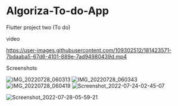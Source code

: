 # Algoriza-To-do-App
Flutter project two (To do)


video




https://user-images.githubusercontent.com/109302512/181423571-7bdaaba5-67d6-4101-889e-7ad94980439d.mp4











Screenshots


![IMG_20220728_060313](https://user-images.githubusercontent.com/109302512/181418097-eb1cc619-f758-4d71-b694-3d1def920049.png)
![IMG_20220728_060343](https://user-images.githubusercontent.com/109302512/181418175-08ed9ac4-b39e-4c89-9120-3f78c5aaab12.png)
![IMG_20220728_060419](https://user-images.githubusercontent.com/109302512/181418187-a5aadeb4-ddab-4855-b4ed-3a55481f93a7.png)
![Screenshot_2022-07-24-02-45-07](https://user-images.githubusercontent.com/109302512/181418454-b5b8e80f-ecc9-4996-8d6c-1ec32d3f5722.png)

![Screenshot_2022-07-28-05-59-21](https://user-images.githubusercontent.com/109302512/181418561-40f48e40-aef6-45d8-9ba5-e9f0364d2d58.png)
